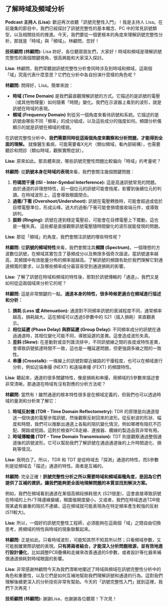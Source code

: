 了解時域及頻域分析
---

**Podcast 主持人 (Lisa):** 歡迎再次收聽「訊號完整性入門」！我是主持人 Lisa。在前幾集的節目中，我們已經探討了訊號完整性的基本概念、PC 中的常見訊號類型，以及相關技術的推進。今天，我們要從一個更根本的角度來理解訊號完整性分析，那就是「時域」與「頻域」。林顧問，您好！

**技術顧問 (林顧問):** Lisa 妳好，各位聽眾朋友們，大家好！時域和頻域是理解訊號完整性的兩個關鍵視角，很高興能和大家深入探討。

**Lisa:** 林顧問，我們常聽說訊號完整性分析會同時涉及到時域和頻域，這兩個「域」究竟代表什麼意思？它們在分析中各自扮演什麼樣的角色呢？

**林顧問:** 問得好，Lisa。簡單來說：
*   **時域 (Time Domain)** 是我們最直觀理解訊號的方式。它描述的是訊號的電壓（或其他物理量）如何隨著「時間」變化。我們在示波器上看到的波形，就是訊號在時域的表現。
*   **頻域 (Frequency Domain)** 則從另一個角度來看待訊號和系統。它描述的是訊號由哪些不同「頻率」的成分組成，以及這些成分的強度如何。頻譜分析儀顯示的就是訊號在頻域的樣貌。

在訊號完整性分析中，**我們需要同時從這兩個角度來觀察和分析問題，才能得到全面的理解。** 就像醫生看病，可能需要看X光片（類似頻域，看內部結構），也需要聽診和問診（類似時域，觀察實際症狀）。

**Lisa:** 原來如此。那具體來說，哪些訊號完整性問題比較偏向「時域」的考量呢？

**林顧問:** 從**訊號本身在時域的表現**來看，我們會關注幾個關鍵問題：
1.  **符碼間干擾 (ISI - Inter-Symbol Interference):** 這是高速訊號常見的問題。由於通道的非理想特性，前一個位元的訊號可能會拖尾，影響到後續位元的判讀。在時域波形上，這會導致眼圖閉合。
2.  **過衝/下衝 (Overshoot/Undershoot):** 訊號在電壓轉換時，可能會超過或低於目標電壓準位，形成尖峰。過大的過衝/下衝可能會損壞接收端元件，或導致誤判。
3.  **振鈴 (Ringing):** 訊號在達到穩定電壓前，可能會在目標電壓上下擺動，這也是一種失真。
這些都是直接觀察訊號電壓隨時間變化的波形就能發現的問題。

**Lisa:** 那從「頻域」的角度，我們會關注訊號的哪些特性呢？

**林顧問:** 從**訊號的頻域特性**來看，我們會關注其**頻譜 (Spectrum)**。一個理想的方波數位訊號，在頻域其實包含了基頻成分以及無限多個奇次諧波。當訊號速率越高，其頻譜中有效能量分佈的頻率就越高。了解訊號的頻譜有助於我們理解它對通道頻寬的要求，以及哪些頻率成分最容易受到通道損耗的影響。

**Lisa:** 了解了訊號在時域和頻域的特性後，那對於訊號傳輸的「通道」，我們又是如何從這兩個域來分析它的呢？

**林顧問:** 這是非常關鍵的一點。**通道本身的特性，很多時候更適合在頻域進行描述和分析：**
1.  **損耗 (Loss 或 Attenuation):** 通道對不同頻率訊號的衰減程度不同，通常頻率越高，損耗越大。這在頻域可以透過S參數中的 S21（插入損耗）來直觀表示。
2.  **相位延遲 (Phase Delay) 與群延遲 (Group Delay):** 不同頻率成分的訊號在通過通道時，其相位變化可能不同，導致延遲的差異。這會造成波形失真。
3.  **歪斜 (Skew):** 在差動對或並列匯流排中，不同訊號線之間的長度或特性差異，會導致訊號抵達時間不一致，這也是一種延遲問題，但更強調多線之間的一致性。
4.  **串擾 (Crosstalk):** 一條線上的訊號對鄰近線路的干擾程度，也可以在頻域進行分析，例如近端串擾 (NEXT) 和遠端串擾 (FEXT) 的頻譜特性。

**Lisa:** 聽起來，通道的很多關鍵特性，像是損耗和串擾，用頻域的S參數來描述會非常清晰。那通道在時域有沒有對應的分析方法呢？

**林顧問:** 當然有！雖然通道的根本特性很多是在頻域定義的，但我們也可以透過時域的量測和分析來了解它：
1.  **時域反射儀 (TDR - Time Domain Reflectometry):** TDR 的原理是向通道發送一個快速的電壓步階訊號，然後觀察反射回來的波形。從反射波的形狀、幅度和時間，我們可以推斷出通道上各點的阻抗變化情況，例如哪裡有阻抗不匹配、開路或短路。這對於檢查PCB走線、連接器、纜線的製造品質非常有用。
2.  **時域傳輸儀 (TDT - Time Domain Transmission):** TDT 則是觀察通過整個通道後的訊號波形。它可以幫助我們了解訊號在通過通道後的上升時間退化、損耗等情況。

**Lisa:** 我明白了。所以，TDR 和 TDT 是從時域去「探測」通道的特性，而S參數則是從頻域去「描述」通道的特性。兩者是互補的。

**林顧問:** 完全正確！**訊號完整性分析之所以需要時域和頻域兩種角度，是因為它們提供了互補的資訊，讓我們能夠更全面地理解問題的本質並找到解決方案。**

例如，我們在頻域看到通道在某個高頻段損耗很大 (S21很差)，這會直接導致訊號在時域的上升/下降邊緣變緩，眼圖張開度變小。又或者，我們在時域透過TDR發現某處有嚴重的阻抗不連續，這在頻域就可能表現為在特定頻率產生較強的反射 (S11較大)。

**Lisa:** 所以，一個好的訊號完整性工程師，必須能夠在這兩個「域」之間自由切換思考，將頻域的特性與時域的現象聯繫起來。

**林顧問:** 正是如此。只看時域波形，可能知其然不知其所以然；只看頻域參數，又可能脫離實際訊號的表現。**只有將兩者結合，才能深入分析問題根源，並有效地進行設計優化**，比如調整PCB疊構和走線來改善通道的S參數，或者設計等化器來補償通道損耗對時域眼圖的影響。

**Lisa:** 非常感謝林顧問今天為我們清晰地闡述了時域與頻域在訊號完整性分析中的角色和重要性，以及它們是如何互補地幫助我們理解訊號和通道的行為。這對我們理解後續更深入的分析技術非常有幫助。今天的「訊號完整性入門」就到這裡，我們下次再見！

**技術顧問 (林顧問):** 謝謝Lisa，也謝謝各位聽眾！下次見！